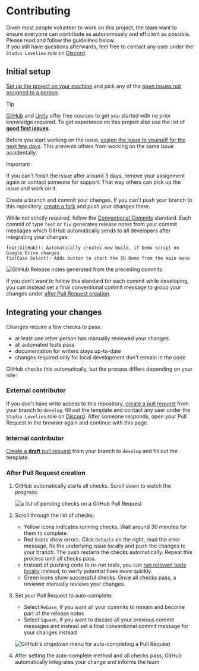 # Contributing

Given most people volunteer to work on this project, the team want to ensure everyone can contribute as autonomously and efficient as possible. Please read and follow the guidelines below.  
If you still have questions afterwards, feel free to contact any user under the `Studio Lovelies` role on [Discord](https://discord.gg/cv78xMTHVu).

## Initial setup

[Set up the project on your machine](https://github.com/Studio-Lovelies/GG-JointJustice-Unity/blob/develop/README.md) and pick any of the [open issues not assigned to a person](https://github.com/Studio-Lovelies/GG-JointJustice-Unity/issues?q=is%3Aopen+is%3Aissue+no%3Aassignee).  

> [!TIP]
[GitHub](https://skills.github.com/) and [Unity](https://learn.unity.com/) offer free courses to get you started with no prior knowledge required.
To get experience on this project also use the list of [**good first issues**](https://github.com/Studio-Lovelies/GG-JointJustice-Unity/contribute).

Before you start working on the issue, [assign the issue to yourself for the next few days](https://docs.github.com/en/issues/tracking-your-work-with-issues/using-issues/assigning-issues-and-pull-requests-to-other-github-users). This prevents others from working on the same issue accidentally.

> [!IMPORTANT]  
> If you can't finish the issue after around 3 days, remove your assignment again or contact someone for support. That way others can pick up the issue and work on it.

Create a branch and commit your changes. If you can't push your branch to this repository, [create a fork](https://docs.github.com/en/pull-requests/collaborating-with-pull-requests/working-with-forks/fork-a-repo) and push your changes there.

While not strictly required, follow the [Conventional Commits](https://www.conventionalcommits.org/en/v1.0.0/) standard. Each commit of type `feat` or `fix` generates release notes from your commit messages which GitHub automatically sends to all developers after integrating your changes:

```commit
feat(GitHub)!: Automatically creates new build, if Demo script on Google Drive changes
fix(Case Select): Adds button to start the SR Demo from the main menu
```

![GitHub Release notes generated from the preceding commits](assets/2024-11-03-15-29-27.png)

If you don't want to follow this standard for each commit while developing, you can instead set a final conventional commit message to group your changes under [after Pull Request creation](#after-pull-request-creation).

## Integrating your changes

Changes require a few checks to pass:

- at least one other person has manually reviewed your changes
- all automated tests pass
- documentation for writers stays up-to-date
- changes required only for local development don't remain in the code

GitHub checks this automatically, but the process differs depending on your role:

### External contributor

If you don't have write access to this repository, [create a pull request](https://docs.github.com/en/pull-requests/collaborating-with-pull-requests/proposing-changes-to-your-work-with-pull-requests/creating-a-pull-request) from your branch to `develop`, fill out the template and contact any user under the `Studio Lovelies` role on [Discord](https://discord.gg/cv78xMTHVu). After someone responds, open your Pull Request in the browser again and continue with this page.

### Internal contributor

[Create a **draft** pull request](https://docs.github.com/en/pull-requests/collaborating-with-pull-requests/proposing-changes-to-your-work-with-pull-requests/creating-a-pull-request) from your branch to `develop` and fill out the template.

### After Pull Request creation

1. GitHub automatically starts all checks. Scroll down to watch the progress:

    ![a list of pending checks on a GitHub Pull Request](assets/2024-11-03-15-05-08.png)

2. Scroll through the list of checks:

   - Yellow icons indicates running checks. Wait around 30 minutes for them to complete.
   - Red icons show errors. Click `Details` on the right, read the error message, fix the underlying issue locally and push the changes to your branch. The push restarts the checks automatically. Repeat this process until all checks pass.
   - Instead of pushing code to re-run tests, you can [run relevant tests locally](https://docs.unity3d.com/Packages/com.unity.test-framework@1.4/manual/workflow-run-test.html) instead, to verify potential fixes more quickly.
   - Green icons show successful checks. Once all checks pass, a reviewer manually reviews your changes.

3. Set your Pull Request to auto-complete:

   - Select `Rebase`, if you want all your commits to remain and become part of the release notes
   - Select `Squash`, if you want to discard all your previous commit messages and instead set a final conventional commit message for your changes instead

    ![GitHub's dropdown menu for auto-completing a Pull Request](assets/2024-11-03-15-17-58.png)

4. After setting the auto-complete method and all checks pass, GitHub automatically integrates your change and informs the team